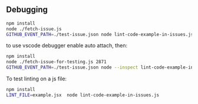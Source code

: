 ## Debugging



```sh
npm install
node ./fetch-issue.js
GITHUB_EVENT_PATH=./test-issue.json node lint-code-example-in-issues.js
```

to use vscode debugger enable auto attach, then:


```sh
npm install
node ./fetch-issue-for-testing.js 2871
GITHUB_EVENT_PATH=./test-issue.json node --inspect lint-code-example-in-issues.js
```

To test linting on a js file:
```sh
npm install
LINT_FILE=example.jsx  node lint-code-example-in-issues.js
```